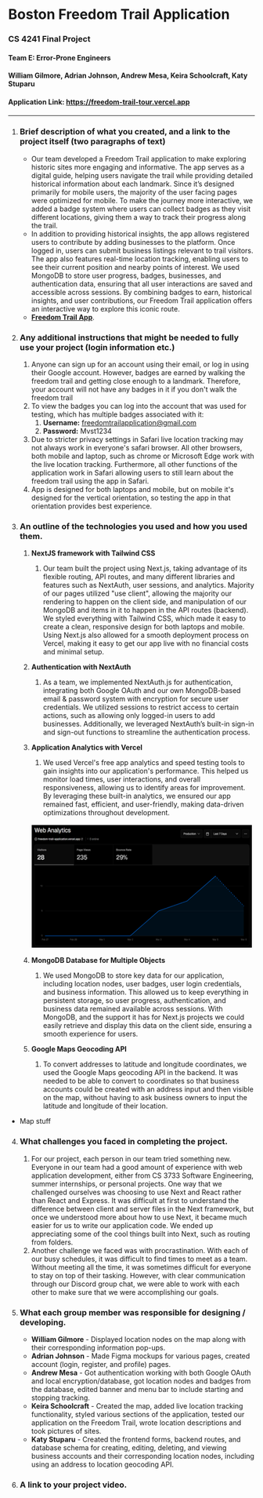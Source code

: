 # Boston Freedom Trail Application

### CS 4241 Final Project

#### Team E: Error-Prone Engineers

#### William Gilmore, Adrian Johnson, Andrew Mesa, Keira Schoolcraft, Katy Stuparu

#### Application Link: https://freedom-trail-tour.vercel.app

---

1. <h3>Brief description of what you created, and a link to the project itself (two paragraphs of text)</h3>

   - Our team developed a Freedom Trail application to make exploring historic sites more engaging and informative.
     The app serves as a digital guide, helping users navigate the trail while providing detailed historical information
     about each landmark. Since it’s designed primarily for mobile users, the majority of the user facing pages were optimized
     for mobile. To make the journey more interactive, we added a badge system where users can collect
     badges as they visit different locations, giving them a way to track their progress along the trail.
   - In addition to providing historical insights, the app allows registered users to contribute by adding businesses
     to the platform. Once logged in, users can submit business listings relevant to trail visitors. The app also features real-time
     location tracking, enabling users to see their current position and nearby points of interest. We used MongoDB to store
     user progress, badges, businesses, and authentication data, ensuring that all user interactions are saved and accessible
     across sessions. By combining badges to earn, historical insights, and user contributions, our Freedom Trail application
     offers an interactive way to explore this iconic route.
   - [**Freedom Trail App**](https://freedom-trail-tour.vercel.app).

2. <h3>Any additional instructions that might be needed to fully use your project (login information etc.)</h3>

   1. Anyone can sign up for an account using their email, or log in using their Google account.
      However, badges are earned by walking the freedom trail and getting close enough to a landmark.
      Therefore, your account will not have any badges in it if you don't walk the freedom trail
   2. To view the badges you can log into the account that was used for testing, which has multiple badges associated with it:
      1. **Username:** freedomtrailapplication@gmail.com
      2. **Password:** Mvst1234
   3. Due to stricter privacy settings in Safari live location tracking may not always work in everyone's safari browser.
      All other browsers, both mobile and laptop, such as chrome or Microsoft Edge work with the live location tracking.
      Furthermore, all other functions of the application work in Safari allowing users to still learn about the freedom
      trail using the app in Safari.
   4. App is designed for both laptops and mobile, but on mobile it's designed for the vertical orientation, so testing the
      app in that orientation provides best experience.

3. <h3>An outline of the technologies you used and how you used them.</h3>

   1. **NextJS framework with Tailwind CSS**
      1. Our team built the project using Next.js, taking advantage of its flexible routing, API routes, and many 
      different libraries and features such as NextAuth, user sessions, and analytics. 
      Majority of our pages utilized "use client", allowing the majority our rendering to happen on the client side, 
      and manipulation of our MongoDB and items in it to happen in the API routes (backend). We styled everything 
      with Tailwind CSS, which made it easy to create a clean, responsive design for both laptops and mobile. 
      Using Next.js also allowed for a smooth deployment process on Vercel, making it easy to get our app live with no 
      financial costs and minimal setup.
   2. **Authentication with NextAuth**
      1. As a team, we implemented NextAuth.js for authentication, integrating both Google OAuth and our own MongoDB-based 
      email & password system with encryption for secure user credentials. We utilized sessions to restrict access to certain 
      actions, such as allowing only logged-in users to add businesses. Additionally, we leveraged NextAuth’s built-in sign-in 
      and sign-out functions to streamline the authentication process.
   3. **Application Analytics with Vercel**
      1. We used Vercel's free app analytics and speed testing tools to gain insights into our application's performance. 
      This helped us monitor load times, user interactions, and overall responsiveness, allowing us to identify areas for 
      improvement. By leveraging these built-in analytics, we ensured our app remained fast, efficient, and user-friendly, 
      making data-driven optimizations throughout development.
      <br/>
        <img src="analytics.png" alt="Analytics" width="450" height="250"/>
   4. **MongoDB Database for Multiple Objects**
      1. We used MongoDB to store key data for our application, including location nodes, user badges, user login credentials, 
      and business information. This allowed us to keep everything in persistent storage, so user progress, authentication, 
      and business data remained available across sessions. With MongoDB, and the support it has for Next.js projects
      we could easily retrieve and display this data on the client side, ensuring a smooth experience for users.

   5. **Google Maps Geocoding API**
      1. To convert addresses to latitude and longitude coordinates, we used the Google Maps geocoding API in the backend. It
      was needed to be able to convert to coordinates so that business accounts could be created with an address input and
      then visible on the map, without having to ask business owners to input the latitude and longitude of their location. 

- Map stuff

4. <h3> What challenges you faced in completing the project. </h3>

   1. For our project, each person in our team tried something new. Everyone in our team had a good amount of experience with web application development, either from CS 3733 Software Engineering, summer internships, or personal projects. One way that we challenged ourselves was choosing to use Next and React rather than React and Express. It was difficult at first to understand the difference between client and server files in the Next framework, but once we understood more about how to use Next, it became much easier for us to write our application code. We ended up appreciating some of the cool things built into Next, such as routing from folders.
   2. Another challenge we faced was with procrastination. With each of our busy schedules, it was difficult to find times to meet as a team. Without meeting all the time, it was sometimes difficult for everyone to stay on top of their tasking. However, with clear communication through our Discord group chat, we were able to work with each other to make sure that we were accomplishing our goals.

5. <h3> What each group member was responsible for designing / developing. </h3>

   - **William Gilmore** - Displayed location nodes on the map along with their corresponding information pop-ups.
   - **Adrian Johnson** - Made Figma mockups for various pages, created account (login, register, and profile) pages.
   - **Andrew Mesa** - Got authentication working with both Google OAuth and local encryption/database, got location nodes and badges from the database, edited banner and menu bar to include starting and stopping tracking.
   - **Keira Schoolcraft** - Created the map, added live location tracking functionality, styled various sections of the application, tested our application on the Freedom Trail, wrote location descriptions and took pictures of sites.
   - **Katy Stuparu** - Created the frontend forms, backend routes, and database schema for creating, editing, deleting, and viewing business accounts and their corresponding location nodes, including using an address to location geocoding API.

6. <h3> A link to your project video. </h3>
